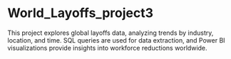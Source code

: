 # World_Layoffs_project3
This project explores global layoffs data, analyzing trends by industry, location, and time. SQL queries are used for data extraction, and Power BI visualizations provide insights into workforce reductions worldwide.
